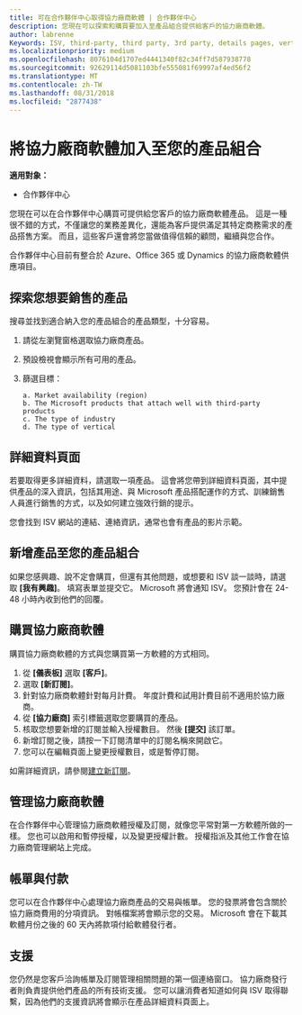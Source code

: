 ```yaml
---
title: 可在合作夥伴中心取得協力廠商軟體 | 合作夥伴中心
description: 您現在可以探索和購買要加入至產品組合提供給客戶的協力廠商軟體。
author: labrenne
Keywords: ISV, third-party, third party, 3rd party, details pages, vertical software, software publisher
ms.localizationpriority: medium
ms.openlocfilehash: 8076104d1707ed4441340f82c34ff7d587938778
ms.sourcegitcommit: 92629114d5081103bfe555081f69997af4ed56f2
ms.translationtype: MT
ms.contentlocale: zh-TW
ms.lasthandoff: 08/31/2018
ms.locfileid: "2877438"
---
```

# <a name="add-third-party-software-to-your-portfolio"></a>將協力廠商軟體加入至您的產品組合

**適用對象：** 

- 合作夥伴中心


您現在可以在合作夥伴中心購買可提供給您客戶的協力廠商軟體產品。 這是一種很不錯的方式，不僅讓您的業務差異化，還能為客戶提供滿足其特定商務需求的產品搭售方案。 而且，這些客戶還會將您當做值得信賴的顧問，繼續與您合作。

合作夥伴中心目前有整合於 Azure、Office 365 或 Dynamics 的協力廠商軟體供應項目。

## <a name="discover-the-products-you-want-to-sell"></a>探索您想要銷售的產品

搜尋並找到適合納入您的產品組合的產品類型，十分容易。 
1.  請從左瀏覽窗格選取協力廠商產品。 
2.  預設檢視會顯示所有可用的產品。 
3.  篩選目標：

        a. Market availability (region) 
        b. The Microsoft products that attach well with third-party products  
        c. The type of industry 
        d. The type of vertical 

## <a name="the-details-page"></a>詳細資料頁面

若要取得更多詳細資料，請選取一項產品。 這會將您帶到詳細資料頁面，其中提供產品的深入資訊，包括其用途、與 Microsoft 產品搭配運作的方式、訓練銷售人員進行銷售的方式，以及如何建立強效行銷的提示。 

您會找到 ISV 網站的連結、連絡資訊，通常也會有產品的影片示範。 

## <a name="add-the-product-to-your-portfolio"></a>新增產品至您的產品組合

如果您感興趣、說不定會購買，但還有其他問題，或想要和 ISV 談一談時，請選取 **\[我有興趣\]**。 填寫表單並提交它。 Microsoft 將會通知 ISV。 您預計會在 24-48 小時內收到他們的回覆。 

## <a name="purchase-the-third-party-software"></a>購買協力廠商軟體

購買協力廠商軟體的方式與您購買第一方軟體的方式相同。 

1.  從 **\[儀表板\]** 選取 **\[客戶\]**。
2.  選取 **\[新訂閱\]**。
3.  針對協力廠商軟體針對每月計費。 年度計費和試用計費目前不適用於協力廠商。
4.  從 **\[協力廠商\]** 索引標籤選取您要購買的產品。
5.  核取您想要新增的訂閱並輸入授權數目。 然後 **\[提交\]** 該訂單。
6.  新增訂閱之後，請按一下訂閱清單中的訂閱名稱來開啟它。 
7.  您可以在編輯頁面上變更授權數目，或是暫停訂閱。

如需詳細資訊，請參閱[建立新訂閱](create-a-new-subscription.md)。

## <a name="administer-the-third-party-software"></a>管理協力廠商軟體

在合作夥伴中心管理協力廠商軟體授權及訂閱，就像您平常對第一方軟體所做的一樣。 您也可以啟用和暫停授權，以及變更授權計數。 授權指派及其他工作會在協力廠商管理網站上完成。

## <a name="billing-and-payment"></a>帳單與付款

您可以在合作夥伴中心處理協力廠商產品的交易與帳單。 您的發票將會包含關於協力廠商費用的分項資訊。 對帳檔案將會顯示您的交易。 Microsoft 會在下載其軟體月份之後的 60 天內將款項付給軟體發行者。 

## <a name="support"></a>支援

您仍然是您客戶洽詢帳單及訂閱管理相關問題的第一個連絡窗口。 協力廠商發行者則負責提供他們產品的所有技術支援。 您可以讓消費者知道如何與 ISV 取得聯繫，因為他們的支援資訊將會顯示在產品詳細資料頁面上。

